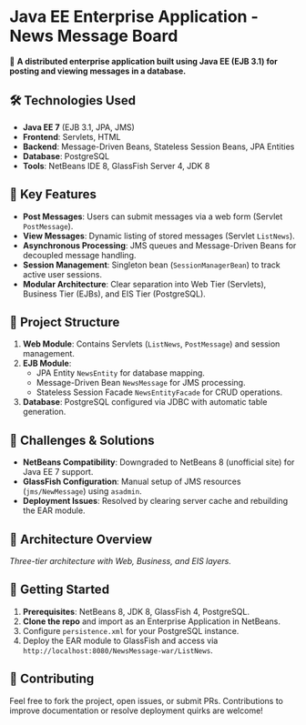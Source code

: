 # Java EE Enterprise Application - News Message Board

📝 **A distributed enterprise application built using Java EE (EJB 3.1) for posting and viewing messages in a database.**

## 🛠️ Technologies Used
- **Java EE 7** (EJB 3.1, JPA, JMS)
- **Frontend**: Servlets, HTML
- **Backend**: Message-Driven Beans, Stateless Session Beans, JPA Entities
- **Database**: PostgreSQL
- **Tools**: NetBeans IDE 8, GlassFish Server 4, JDK 8

## 🚀 Key Features
- **Post Messages**: Users can submit messages via a web form (Servlet `PostMessage`).
- **View Messages**: Dynamic listing of stored messages (Servlet `ListNews`).
- **Asynchronous Processing**: JMS queues and Message-Driven Beans for decoupled message handling.
- **Session Management**: Singleton bean (`SessionManagerBean`) to track active user sessions.
- **Modular Architecture**: Clear separation into Web Tier (Servlets), Business Tier (EJBs), and EIS Tier (PostgreSQL).

## 📂 Project Structure
1. **Web Module**: Contains Servlets (`ListNews`, `PostMessage`) and session management.
2. **EJB Module**: 
   - JPA Entity `NewsEntity` for database mapping.
   - Message-Driven Bean `NewsMessage` for JMS processing.
   - Stateless Session Facade `NewsEntityFacade` for CRUD operations.
3. **Database**: PostgreSQL configured via JDBC with automatic table generation.

## 🔧 Challenges & Solutions
- **NetBeans Compatibility**: Downgraded to NetBeans 8 (unofficial site) for Java EE 7 support.
- **GlassFish Configuration**: Manual setup of JMS resources (`jms/NewMessage`) using `asadmin`.
- **Deployment Issues**: Resolved by clearing server cache and rebuilding the EAR module.

## 📸 Architecture Overview
*Three-tier architecture with Web, Business, and EIS layers.*

## 🚀 Getting Started
1. **Prerequisites**: NetBeans 8, JDK 8, GlassFish 4, PostgreSQL.
2. **Clone the repo** and import as an Enterprise Application in NetBeans.
3. Configure `persistence.xml` for your PostgreSQL instance.
4. Deploy the EAR module to GlassFish and access via `http://localhost:8080/NewsMessage-war/ListNews`.

## 🤝 Contributing
Feel free to fork the project, open issues, or submit PRs. Contributions to improve documentation or resolve deployment quirks are welcome!

